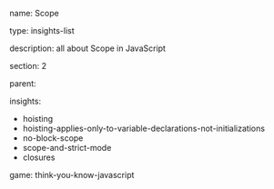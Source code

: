 name: Scope

type: insights-list

description: all about Scope in JavaScript

section: 2

parent:

insights:
  - hoisting
  - hoisting-applies-only-to-variable-declarations-not-initializations
  - no-block-scope
  - scope-and-strict-mode
  - closures

game: think-you-know-javascript

